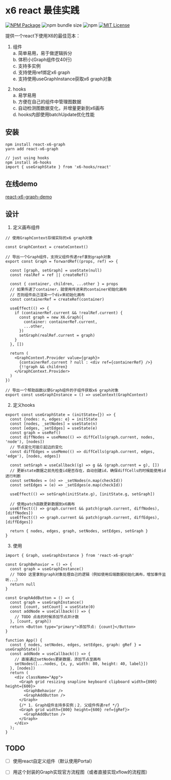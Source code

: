 # x6 react 最佳实践
<a href="https://www.npmjs.com/package/react-x6-graph"><img alt="NPM Package" src="https://img.shields.io/npm/v/react-x6-graph.svg?style=flat-square"></a>
![npm bundle size](https://img.shields.io/bundlephobia/minzip/react-x6-graph?style=flat-square)
![npm](https://img.shields.io/npm/dm/react-x6-graph?style=flat-square)
<a href="/LICENSE"><img src="https://img.shields.io/github/license/lloydzhou/antv-x6-react-practice?style=flat-square" alt="MIT License"></a>

提供一个react下使用X6的最佳范本：
1. 组件  
a. 简单易用，易于做逻辑拆分  
b. 体积小(Graph组件仅40行)  
c. 支持多实例  
d. 支持使用ref绑定x6 graph  
e. 支持使用useGraphInstance获取x6 graph对象

2. hooks  
a. 易学易用  
b. 方便在自己的组件中管理图数据  
c. 自动检测图数据变化，并增量更新到x6画布  
d. hooks内部使用batchUpdate优化性能

## 安装
```
npm install react-x6-graph
yarn add react-x6-graph

// just using hooks
npm install x6-hooks
import { useGraphState } from 'x6-hooks/react'
```

## 在线demo

[react-x6-graph-demo](https://codesandbox.io/s/antv-x6-react-graph-demo-6ere13?file=/src/App.js)

## 设计
1. 定义画布组件
```
// 使用GraphContext存储实际的x6 graph对象

const GraphContext = createContext()

// 导出一个Graph组件，支持父组件传递ref拿到graph对象
export const Graph = forwardRef((props, ref) => {

  const [graph, setGraph] = useState(null)
  const realRef = ref || createRef()

  const { container, children, ...other } = props
  // 如果传递了container，就使用传进来的container初始化画布
  // 否则组件自己渲染一个div来初始化画布
  const containerRef = createRef(container)

  useEffect(() => {
    if (containerRef.current && !realRef.current) {
      const graph = new X6.Graph({
        container: containerRef.current,
        ...other,
      })
      setGraph(realRef.current = graph)
    }
  }, [])

  return (
    <GraphContext.Provider value={graph}>
      {containerRef.current ? null : <div ref={containerRef} />}
      {!!graph && children}
    </GraphContext.Provider>
  )
})

// 导出一个帮助函数以便Graph组件的子组件获取x6 graph对象
export const useGraphInstance = () => useContext(GraphContext)
```

2. 定义hooks
```
export const useGraphState = (initState={}) => {
  const {nodes: n, edges: e} = initState
  const [nodes, _setNodes] = useState(n)
  const [edges, _setEdges] = useState(e)
  const graph = useRef()
  const diffNodes = useMemo(() => diffCells(graph.current, nodes, 'node'), [nodes])
  // 节点变化可能引起边的变化
  const diffEdges = useMemo(() => diffCells(graph.current, edges, 'edge'), [nodes, edges])

  const setGraph = useCallback((g) => g && (graph.current = g), [])
  // 更新state数据之前先检查id是否存在，自动创建id，确保diffCells的时候能使用id进行判断
  const setNodes = (n) => _setNodes(n.map(checkId))
  const setEdges = (e) => _setEdges(e.map(checkId))

  useEffect(() => setGraph(initState.g), [initState.g, setGraph])

  // 使用patch函数更新数据到x6画布
  useEffect(() => graph.current && patch(graph.current, diffNodes), [diffNodes])
  useEffect(() => graph.current && patch(graph.current, diffEdges), [diffEdges])

  return { nodes, edges, graph, setNodes, setEdges, setGraph }
}
```

3. 使用
```
import { Graph, useGraphInstance } from 'react-x6-graph'

const GraphBehavior = () => {
  const graph = useGraphInstance()
  // TODO 这里拿到graph对象处理自己的逻辑（例如使用后端数据初始化画布，增加事件监听...）
  return null
}

const GraphAddButton = () => {
  const graph = useGraphInstance()
  const [count, setCount] = useState(0)
  const addNode = useCallback(() => {
    // TODO 点击的时候添加节点并计数
  }, [count, graph])
  return <Button type="primary">添加节点: {count}</Button>
}

function App() {
  const { nodes, setNodes, edges, setEdges, graph: gRef } = useGraphState()
  const addNode = useCallback(() => {
    // 直接通过setNodes更新数据，添加节点至画布
    setNodes([...nodes, {x, y, width: 80, height: 40, label}])
  }, [nodes])
  return (
    <div className="App">
      <Graph grid resizing snapline keyboard clipboard width={800} height={600}>
        <GraphBehavior />
        <GraphAddButton />
      </Graph>
      {/* 1. Graph组件支持多实例；2. 父组件传递ref */}
      <Graph grid width={800} height={600} ref={gRef}>
        <GraphAddButton />
      </Graph>
    </div>
  );
}
```


## TODO
- [ ] 使用react自定义组件（默认使用Portal）
- [ ] 用这个封装的Graph实现官方流程图（或者直接实现xflow的流程图）

